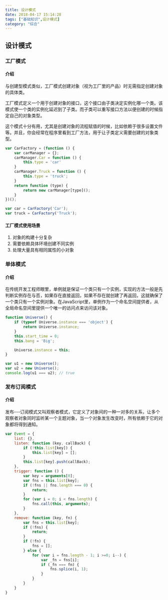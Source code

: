 ```yaml
---
title: 设计模式
date: 2018-04-17 15:14:28
tags: ["基础知识",设计模式]
category: "综合"
---
```

## 设计模式

### 工厂模式

#### 介绍

与创建型模式类似，工厂模式创建对象（视为工厂里的产品）时无需指定创建对象的具体类。

工厂模式定义一个用于创建对象的接口，这个接口由子类决定实例化哪一个类。该模式使一个类的实例化延迟到了子类。而子类可以重写接口方法以便创建的时候指定自己的对象类型。

这个模式十分有用，尤其是创建对象的流程赋值的时候，比如依赖于很多设置文件等。并且，你会经常在程序里看到工厂方法，用于让子类定义需要创建的对象类型。

```js
var CarFactory = (function () {
    var carManager = {};
    carManager.Car = function () {
        this.type = 'car'
    }
    carManager.Truck = function () {
        this.type = 'truck';
    }
    return function (type) {
        return new carManager[type]();
    }
})();

var car = CarFactory('Car');
var truck = CarFactory('Truck');

```
#### 工厂模式使用场景
1. 对象的构建十分复杂
2. 需要依赖具体环境创建不同实例
3. 处理大量具有相同属性的小对象

### 单体模式

#### 介绍

在传统开发工程师眼里，单例就是保证一个类只有一个实例，实现的方法一般是先判断实例存在与否，如果存在直接返回，如果不存在就创建了再返回，这就确保了一个类只有一个实例对象。在JavaScript里，单例作为一个命名空间提供者，从全局命名空间里提供一个唯一的访问点来访问该对象。

```js
function Universe() {
    if (typeof Universe.instance === 'object') {
        return Universe.instance;
    }
    this.start_time = 0;
    this.bang = 'Big';

    Universe.instance = this;
}

var u1 = new Universe();
var u2 = new Universe();
console.log(u1 === u2); // true
```

### 发布订阅模式

#### 介绍

发布---订阅模式又叫观察者模式，它定义了对象间的一种一对多的关系，让多个观察者对象同时监听某一个主题对象，当一个对象发生改变时，所有依赖于它的对象都将得到通知。

```js
var Event = {
    list: {},
    listen: function (key, callBack) {
        if (!this.list[key]) {
            this.list[key] = [];
        }
        this.list[key].push(callBack);
    },
    trigger: function () {
        var key = arguments[0];
        var fns = this.list[key];
        if (!fns || fns.length === 0) {
            return;
        }
        for (var i = 0; i < fns.length) {
            fns.call(this, arguments);
        }
    },
    remove: function (key, fn) {
        var fns = this.list[key];
        if (!fns) {
            return;
        }
        if (!fn) {
            fns = [];
        } else {
            for (var i = fns.length - 1; i >=0; i--) {
                var _fn = fns[i];
                if (_fn === fn) {
                    fns.splice(i, 1);
                }
            }
        }
    }
}
```